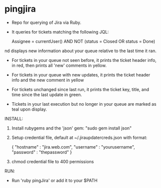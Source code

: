pingjira
========

- Repo for querying of Jira via Ruby.

- It queries for tickets matching the following JQL:

	Assignee = currentUser() AND NOT (status = Closed OR status = Done)

nd displays new information about your queue relative to the last time it ran. 

- For tickets in your queue not seen before, it prints the ticket header info, in red, 
	then prints all 'new' comments in yellow. 

- For tickets in your queue with new updates, it prints the ticket header info and the new comment in yellow 

- For tickets unchanged since last run, it prints the ticket key, title, and time since the last update in green.

- Tickets in your last execution but no longer in your queue are marked as teal upon display.


INSTALL: 

1) Install rubygems and the 'json' gem: "sudo gem install json" 

2) Setup credential file, default at ~/.jiraupdatercreds.json with format:

	{ "hostname" : "jira.web.com", "username" : "yourusername", "password" : "thepassword" }

3) chmod credential file to 400 permissions

RUN:

- Run 'ruby pingJira' or add it to your $PATH

